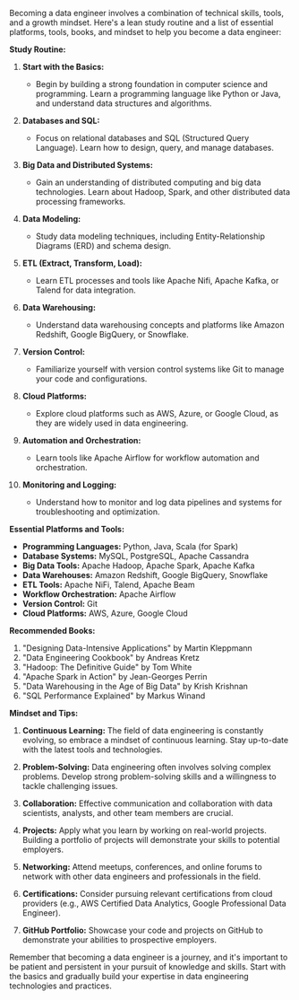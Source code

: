 Becoming a data engineer involves a combination of technical skills, tools, and a growth mindset. Here's a lean study routine and a list of essential platforms, tools, books, and mindset to help you become a data engineer:

**Study Routine:**

1. **Start with the Basics:**
   - Begin by building a strong foundation in computer science and programming. Learn a programming language like Python or Java, and understand data structures and algorithms.

2. **Databases and SQL:**
   - Focus on relational databases and SQL (Structured Query Language). Learn how to design, query, and manage databases.

3. **Big Data and Distributed Systems:**
   - Gain an understanding of distributed computing and big data technologies. Learn about Hadoop, Spark, and other distributed data processing frameworks.

4. **Data Modeling:**
   - Study data modeling techniques, including Entity-Relationship Diagrams (ERD) and schema design.

5. **ETL (Extract, Transform, Load):**
   - Learn ETL processes and tools like Apache Nifi, Apache Kafka, or Talend for data integration.

6. **Data Warehousing:**
   - Understand data warehousing concepts and platforms like Amazon Redshift, Google BigQuery, or Snowflake.

7. **Version Control:**
   - Familiarize yourself with version control systems like Git to manage your code and configurations.

8. **Cloud Platforms:**
   - Explore cloud platforms such as AWS, Azure, or Google Cloud, as they are widely used in data engineering.

9. **Automation and Orchestration:**
   - Learn tools like Apache Airflow for workflow automation and orchestration.

10. **Monitoring and Logging:**
    - Understand how to monitor and log data pipelines and systems for troubleshooting and optimization.

**Essential Platforms and Tools:**

- **Programming Languages:** Python, Java, Scala (for Spark)
- **Database Systems:** MySQL, PostgreSQL, Apache Cassandra
- **Big Data Tools:** Apache Hadoop, Apache Spark, Apache Kafka
- **Data Warehouses:** Amazon Redshift, Google BigQuery, Snowflake
- **ETL Tools:** Apache NiFi, Talend, Apache Beam
- **Workflow Orchestration:** Apache Airflow
- **Version Control:** Git
- **Cloud Platforms:** AWS, Azure, Google Cloud

**Recommended Books:**

1. "Designing Data-Intensive Applications" by Martin Kleppmann
2. "Data Engineering Cookbook" by Andreas Kretz
3. "Hadoop: The Definitive Guide" by Tom White
4. "Apache Spark in Action" by Jean-Georges Perrin
5. "Data Warehousing in the Age of Big Data" by Krish Krishnan
6. "SQL Performance Explained" by Markus Winand

**Mindset and Tips:**

1. **Continuous Learning:** The field of data engineering is constantly evolving, so embrace a mindset of continuous learning. Stay up-to-date with the latest tools and technologies.

2. **Problem-Solving:** Data engineering often involves solving complex problems. Develop strong problem-solving skills and a willingness to tackle challenging issues.

3. **Collaboration:** Effective communication and collaboration with data scientists, analysts, and other team members are crucial.

4. **Projects:** Apply what you learn by working on real-world projects. Building a portfolio of projects will demonstrate your skills to potential employers.

5. **Networking:** Attend meetups, conferences, and online forums to network with other data engineers and professionals in the field.

6. **Certifications:** Consider pursuing relevant certifications from cloud providers (e.g., AWS Certified Data Analytics, Google Professional Data Engineer).

7. **GitHub Portfolio:** Showcase your code and projects on GitHub to demonstrate your abilities to prospective employers.

Remember that becoming a data engineer is a journey, and it's important to be patient and persistent in your pursuit of knowledge and skills. Start with the basics and gradually build your expertise in data engineering technologies and practices.